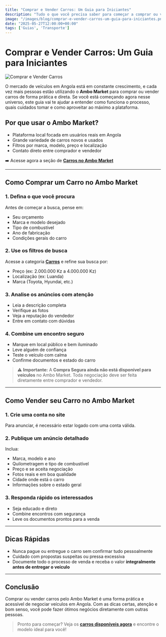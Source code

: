 ```yaml
---
title: "Comprar e Vender Carros: Um Guia para Iniciantes"
description: "Tudo o que você precisa saber para começar a comprar ou vender carros no Ambo Market com segurança e praticidade."
image: "/images/blog/comprar-e-vender-carros-um-guia-para-iniciantes.png"
date: "2025-05-27T12:00:00+00:00"
tags: ['Guias', 'Transporte']
---
```


# Comprar e Vender Carros: Um Guia para Iniciantes

![Comprar e Vender Carros](/images/blog/comprar-e-vender-carros-um-guia-para-iniciantes.png)


O mercado de veículos em Angola está em constante crescimento, e cada vez mais pessoas estão utilizando o **Ambo Market** para comprar ou vender carros de forma prática e direta. Se você está começando agora nesse universo, este guia vai te ajudar a entender como funciona o processo, quais cuidados tomar e como aproveitar ao máximo a plataforma.

## Por que usar o Ambo Market?

- Plataforma local focada em usuários reais em Angola
- Grande variedade de carros novos e usados
- Filtros por marca, modelo, preço e localização
- Contato direto entre comprador e vendedor

➡️ Acesse agora a seção de [**Carros no Ambo Market**](https://ambo.market/all/vehicles/cars)

---

## Como Comprar um Carro no Ambo Market

### 1. Defina o que você procura

Antes de começar a busca, pense em:

- Seu orçamento
- Marca e modelo desejado
- Tipo de combustível
- Ano de fabricação
- Condições gerais do carro

### 2. Use os filtros de busca

Acesse a categoria [**Carros**](https://ambo.market/all/vehicles/cars) e refine sua busca por:

- Preço (ex: 2.000.000 Kz a 4.000.000 Kz)
- Localização (ex: Luanda)
- Marca (Toyota, Hyundai, etc.)

### 3. Analise os anúncios com atenção

- Leia a descrição completa
- Verifique as fotos
- Veja a reputação do vendedor
- Entre em contato com dúvidas

### 4. Combine um encontro seguro

- Marque em local público e bem iluminado
- Leve alguém de confiança
- Teste o veículo com calma
- Confirme documentos e estado do carro

> ⚠️ **Importante:** A **Compra Segura ainda não está disponível para veículos** no Ambo Market. Toda negociação deve ser feita diretamente entre comprador e vendedor.

---

## Como Vender seu Carro no Ambo Market

### 1. Crie uma conta no site

Para anunciar, é necessário estar logado com uma conta válida.

### 2. Publique um anúncio detalhado

Inclua:

- Marca, modelo e ano
- Quilometragem e tipo de combustível
- Preço e se aceita negociação
- Fotos reais e em boa qualidade
- Cidade onde está o carro
- Informações sobre o estado geral

### 3. Responda rápido os interessados

- Seja educado e direto
- Combine encontros com segurança
- Leve os documentos prontos para a venda

---

## Dicas Rápidas

- Nunca pague ou entregue o carro sem confirmar tudo pessoalmente
- Cuidado com propostas suspeitas ou pressa excessiva
- Documente todo o processo de venda e receba o valor **integralmente antes de entregar o veículo**

---

## Conclusão

Comprar ou vender carros pelo Ambo Market é uma forma prática e acessível de negociar veículos em Angola. Com as dicas certas, atenção e bom senso, você pode fazer ótimos negócios diretamente com outras pessoas.

> Pronto para começar? Veja os [**carros disponíveis agora**](https://ambo.market/all/vehicles/cars) e encontre o modelo ideal para você!
